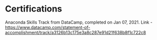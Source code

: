 # Certifications

Anaconda Skills Track from DataCamp, completed on Jan 07, 2021. Link - https://www.datacamp.com/statement-of-accomplishment/track/a3126b13c175e3a8c287e91d21f638b8f1c722c8

